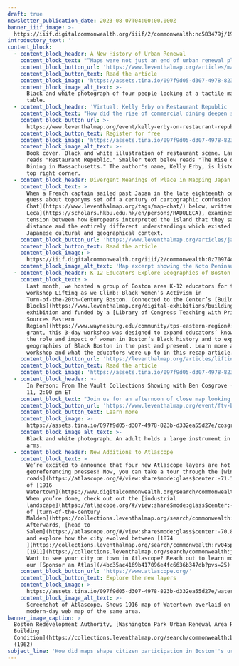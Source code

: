 ```yaml
---
draft: true
newsletter_publication_date: 2023-08-07T04:00:00.000Z
banner_iiif_image: >-
  https://iiif.digitalcommonwealth.org/iiif/2/commonwealth:nc583479j/1979,3908,4160,1868/1200,/0/default.jpg
introductory_text: ''
content_block:
  - content_block_header: A New History of Urban Renewal
    content_block_text: "“Maps were not just an end of urban renewal planning, but a means to that end and the active tool through which residents—notably Black residents in a majority white city—could participate in governance and shape their neighborhood,” writes [Claire Dunning](https://press.uchicago.edu/ucp/books/author/D/C/au102128034.html), author of [Nonprofit Neighborhoods: An Urban History of Inequality and the American State](https://press.uchicago.edu/ucp/books/book/chicago/N/bo159872695.html), in this new essay reflecting on Freedom House and citizen participation in Boston’s urban renewal. This digital work is part of the Leventhal Center’s\_[Small Grants for Early Career Digital Publications](http://leventhalmap.org/research/digital-publication-small-grants/)\_program.\n"
    content_block_button_url: 'https://www.leventhalmap.org/articles/mapping-renewal-engaging-residents/'
    content_block_button_text: Read the article
    content_block_image: 'https://assets.tina.io/097f9d05-d307-4978-823b-d332ea55d27e/FHcrop.jpg'
    content_block_image_alt_text: >-
      Black and white photograph of four people looking at a tactile map on a
      table. 
  - content_block_header: 'Virtual: Kelly Erby on Restaurant Republic · August 14, 12:00 pm ET'
    content_block_text: "How did the rise of commercial dining deepen social fragmentation in nineteenth-century Boston? J\uFEFFoin us on Monday, August 14 at 12:00 pm ET with\_Dr. Kelly Erby\_for a virtual talk on her book,\_[Restaurant Republic: The Rise of Public Dining in Boston](https://www.upress.umn.edu/book-division/books/restaurant-republic). Restaurant Republic\_sheds light on how commercial dining both reflected and helped shape growing fragmentation along lines of race, class, and gender—from the elite Tremont House, which served fashionable French cuisine, to such plebeian and ethnic venues as oyster saloons and Chinese chop suey houses\n"
    content_block_button_url: >-
      https://www.leventhalmap.org/event/kelly-erby-on-restaurant-republic-the-rise-of-public-dining-in-boston/
    content_block_button_text: Register for free
    content_block_image: 'https://assets.tina.io/097f9d05-d307-4978-823b-d332ea55d27e/resrep.jpeg'
    content_block_image_alt_text: >-
      Book cover. Black and white illustration of restaurant scene. Large text
      reads "Restaurant Republic." Smaller text below reads "The Rise of Public
      Dining in Massachusetts." The author's name, Kelly Erby, is listed in the
      top right corner. 
  - content_block_header: Divergent Meanings of Place in Mapping Japan
    content_block_text: >
      When a French captain sailed past Japan in the late eighteenth century, a
      guess about toponyms set off a century of cartographic confusion. The [Map
      Chat](https://www.leventhalmap.org/tags/map-chat/) below, written by [Radu
      Leca](https://scholars.hkbu.edu.hk/en/persons/RADULECA), examines the
      tension between how Europeans interpreted the island that they saw from a
      distance and the entirely different understandings which existed within a
      Japanese cultural and geographical context.
    content_block_button_url: 'https://www.leventhalmap.org/articles/japan-la-perouse/'
    content_block_button_text: Read the article
    content_block_image: >-
      https://iiif.digitalcommonwealth.org/iiif/2/commonwealth:0z709744q/4180,2003,842,773/2000,/0/default.jpg
    content_block_image_alt_text: 'Map excerpt showing the Noto Peninsula in Japan. '
  - content_block_header: K-12 Educators Explore Geographies of Boston’s Black Women Activists
    content_block_text: >
      Last month, we hosted a group of Boston area K-12 educators for the
      workshop Lifting as we Climb: Black Women’s Activism in
      Turn-of-the-20th-Century Boston. Connected to the Center’s [Building
      Blocks](https://www.leventhalmap.org/digital-exhibitions/building-blocks/)
      exhibition and funded by a [Library of Congress Teaching with Primary
      Sources Eastern
      Region](https://www.waynesburg.edu/community/tps-eastern-region#:~:text=The%20TPS%20Eastern%20Region%20provides,professional%20learning%20for%20grant%20participants.)
      grant, this 3-day workshop was designed to expand educators’ knowledge of
      the role and impact of women in Boston’s Black history and to explore
      geographies of Black Boston in the past and present. Learn more about the
      workshop and what the educators were up to in this recap article.
    content_block_button_url: 'https://leventhalmap.org/articles/lifting-as-we-climb-pd/ '
    content_block_button_text: Read the article
    content_block_image: 'https://assets.tina.io/097f9d05-d307-4978-823b-d332ea55d27e/lawccrop.jpeg'
  - content_block_header: >-
      In Person: From The Vault Collections Showing with Ben Cosgrove · August
      11, 2:00 pm ET
    content_block_text: "Join us for an afternoon of close map looking! This special edition of\_From The Vault\_will be curated by\_Ben Cosgrove, a traveling composer-performer whose “compelling and beautiful” instrumental music explores themes of landscape, place, and environment.\_[Ben’s music will be performed live on Friday, August 11 at 12:30 pm as part of the Boston Public Library’s Concerts in the Courtyard Series](https://bpl.bibliocommons.com/events/64591a53ea132336001b43f6). We’re thrilled to host Ben following the performance to talk through a handful of collections objects that relate to his work and themes of landscape, geography, and place.\n"
    content_block_button_url: 'https://www.leventhalmap.org/event/ftv-bencosgrove-2023/'
    content_block_button_text: Learn more
    content_block_image: >-
      https://assets.tina.io/097f9d05-d307-4978-823b-d332ea55d27e/cosgrovecrop.jpg
    content_block_image_alt_text: >-
      Black and white photograph. An adult holds a large instrument in their
      arms. 
  - content_block_header: New Additions to Atlascope
    content_block_text: >
      We’re excited to announce that four new Atlascope layers are hot off the
      georeferencing presses! Now, you can take a tour through the [winding
      roads](https://atlascope.org/#/view:share$mode:glass$center:-71.16520,42.36775$zoom:16.63$base:maptiler-streets$overlay:ark:/76611/alku7qlu1)
      of [1916
      Watertown](https://www.digitalcommonwealth.org/search/commonwealth:ng4546468).
      When you’re done, check out out the [industrial
      landscape](https://atlascope.org/#/view:share$mode:glass$center:-71.07453,42.42126$zoom:17.85$base:maptiler-streets$overlay:ark:/76611/alku48p3q)
      of [turn-of-the-century
      Malden](https://collections.leventhalmap.org/search/commonwealth:bv73fv734).
      Afterwards, [head to
      Salem](https://atlascope.org/#/view:share$mode:glass$center:-70.89576,42.52017$zoom:17.93$base:ark:/76611/alkinlmiw$overlay:ark:/76611/alkiozi9i)
      and explore how the city evolved between [1874
      ](https://collections.leventhalmap.org/search/commonwealth:rv045p133) and
      [1911](https://collections.leventhalmap.org/search/commonwealth:jw82b830j).
      Want to see your city or town in Atlascope? Reach out to learn more about
      our [Sponsor an Atlas](/4bc35ac4169b417096e4fc6636b347db?pvs=25) program!
    content_block_button_url: 'https://www.atlascope.org/'
    content_block_button_text: Explore the new layers
    content_block_image: >-
      https://assets.tina.io/097f9d05-d307-4978-823b-d332ea55d27e/watertown-1916.png
    content_block_image_alt_text: >-
      Screenshot of Atlascope. Shows 1916 map of Watertown overlaid on
      modern-day web map of the same area. 
banner_image_caption: >
  Boston Redevelopment Authority, [Washington Park Urban Renewal Area R-24:
  Building
  Condition](https://collections.leventhalmap.org/search/commonwealth:b2776b41h)
  (1962)
subject_line: 'How did maps shape citizen participation in Boston''s urban renewal? '
---
```




















